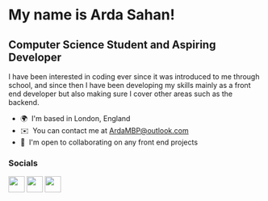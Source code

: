 My name is Arda Sahan!
===========================  
Computer Science Student and Aspiring Developer 
-----------------------------------------------  
I have been interested in coding ever since it was introduced to me through school, and since then I have been developing my skills mainly as a front end developer but also making sure I cover other areas such as the backend.  
* 🌍  I'm based in London, England 
* ✉️  You can contact me at [ArdaMBP@outlook.com](mailto:ArdaMBP@outlook.com) 
* 🤝  I'm open to collaborating on any front end projects

 ### Socials 
 
 <p align="left"> <a href="https://discord.com/users/A.#9214" target="_blank" rel="noreferrer"><img src="https://raw.githubusercontent.com/danielcranney/readme-generator/main/public/icons/socials/discord.svg" width="32" height="32" /></a> <a href="https://www.github.com/SahanArda" target="_blank" rel="noreferrer"><img src="https://raw.githubusercontent.com/danielcranney/readme-generator/main/public/icons/socials/github-dark.svg" width="32" height="32" /></a> <a href="https://www.linkedin.com/in/arda-sahan-142309250/" target="_blank" rel="noreferrer"><img src="https://raw.githubusercontent.com/danielcranney/readme-generator/main/public/icons/socials/linkedin.svg" width="32" height="32" /></a></p>
